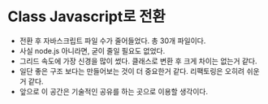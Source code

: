 # Class Javascript로 전환

- 전환 후 자바스크립트 파일 수가 줄어들었다. 총 30개 파일이다.
- 사실 node.js 아니라면, 굳이 줄일 필요도 없었다.
- 그리드 속도에 가장 신경을 많이 썼다. 클래스로 변환 후 크게 차이는 없는거 같다.
- 일단 좋은 구조 보다는 만들어보는 것이 더 중요한거 같다. 리팩토링은 오히려 쉬운거 같다. 
- 앞으로 이 공간은 기술적인 공유를 하는 곳으로 이용할 생각이다.

